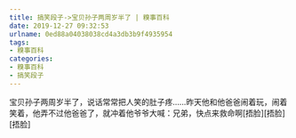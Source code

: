 ```yaml
---
title: 搞笑段子->宝贝孙子两周岁半了 | 糗事百科
date: 2019-12-27 09:32:53
urlname: 0ed88a04038038cd4a3db3b9f4935954
tags: 
- 糗事百科
categories:
- 糗事百科
- 搞笑段子
---
```

宝贝孙子两周岁半了，说话常常把人笑的肚子疼……昨天他和他爸爸闹着玩，闹着笑着，他弄不过他爸爸了，就冲着他爷爷大喊：兄弟，快点来救命啊[捂脸][捂脸][捂脸]


